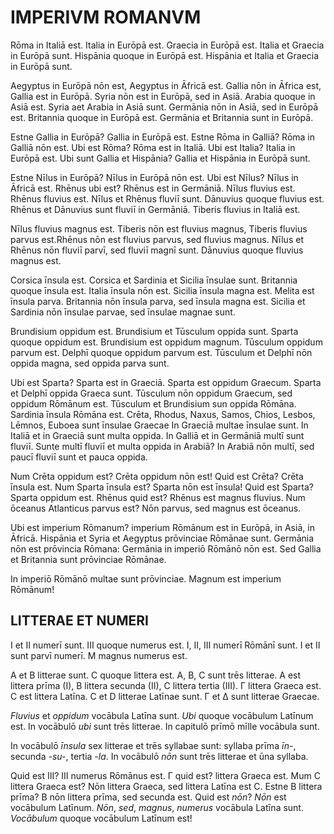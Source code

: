 # IMPERIVM ROMANVM

Rōma in Italiā est. Italia in Eurōpā est. Graecia in Eurōpā est. Italia et Graecia in Eurōpā sunt. Hispānia quoque in Eurōpā est. Hispānia et Italia et Graecia in Eurōpā sunt. 

Aegyptus in Eurōpā nōn est, Aegyptus in Āfricā est. Gallia nōn in Āfrica est, Gallia est in Eurōpā. Syria nōn est in Eurōpā, sed in Asiā. Arabia quoque in Asiā est. Syria aet Arabia in Asiā sunt. Germānia nōn in Asiā, sed in Eurōpā est. Britannia quoque in Eurōpā est. Germānia et Britannia sunt in Eurōpā.

Estne Gallia in Eurōpā? Gallia in Eurōpā est. Estne Rōma in Galliā? Rōma in Galliā nōn est. Ubi est Rōma? Rōma est in Italiā. Ubi est Italia? Italia in Eurōpā est. Ubi sunt Gallia et Hispānia? Gallia et Hispānia in Eurōpā sunt.

Estne Nīlus in Eurōpā? Nīlus in Eurōpā nōn est. Ubi est Nīlus? Nīlus in Āfricā est. Rhēnus ubi est? Rhēnus est in Germāniā. Nīlus fluvius est. Rhēnus fluvius est. Nīlus et Rhēnus fluviī sunt. Dānuvius quoque fluvius est. Rhēnus et Dānuvius sunt fluviī in Germāniā. Tiberis fluvius in Italiā est.

Nīlus fluvius magnus est. Tiberis nōn est fluvius magnus, Tiberis fluvius parvus est.Rhēnus nōn est fluvius parvus, sed fluvius magnus. Nīlus et Rhēnus nōn fluviī parvī, sed fluviī magnī sunt. Dānuvius quoque fluvius magnus est. 

Corsica īnsula est. Corsica et Sardinia et Sicilia īnsulae sunt. Britannia quoque īnsula est. Italia īnsula nōn est. Sicilia īnsula magna est. Melita est īnsula parva. Britannia nōn īnsula parva, sed īnsula magna est. Sicilia et Sardinia nōn īnsulae parvae, sed īnsulae magnae sunt. 

Brundisium oppidum est. Brundisium et Tūsculum oppida sunt. Sparta quoque oppidum est. Brundisium est oppidum magnum. Tūsculum oppidum parvum est. Delphī quoque oppidum parvum est. Tūsculum et Delphī nōn oppida magna, sed oppida parva sunt.

Ubi est Sparta? Sparta est in Graeciā. Sparta est oppidum Graecum. Sparta et Delphī oppida Graeca sunt. Tūsculum nōn oppidum Graecum, sed oppidum Rōmānum est. Tūsculum et Brundisium sun oppida Rōmāna. Sardinia īnsula Rōmāna est. Crēta, Rhodus, Naxus, Samos, Chios, Lesbos, Lēmnos, Euboea sunt īnsulae Graecae In Graeciā multae īnsulae sunt. In Italiā et in Graeciā sunt multa oppida. In Galliā et in Germāniā multī sunt fluviī. Sunte multī fluviī et multa oppida in Arabiā? In Arabiā nōn multī, sed paucī fluviī sunt et pauca oppida.

Num Crēta oppidum est? Crēta oppidum nōn est! Quid est Crēta? Crēta īnsula est. Num Sparta īnsula est? Sparta nōn est īnsula! Quid est Sparta? Sparta oppidum est. Rhēnus quid est? Rhēnus est magnus fluvius. Num ōceanus Atlanticus parvus est? Nōn parvus, sed magnus est ōceanus.

Ubi est imperium Rōmanum? imperium Rōmānum est in Eurōpā, in Asiā, in Āfricā. Hispānia et Syria et Aegyptus prōvinciae Rōmānae sunt. Germānia nōn est prōvincia Rōmana: Germānia in imperiō Rōmānō nōn est. Sed Gallia et Britannia sunt prōvinciae Rōmānae.

In imperiō Rōmānō multae sunt prōvinciae. Magnum est imperium Rōmānum!

## LITTERAE ET NUMERI

I et II numerī sunt. III quoque numerus est. I, II, III numerī Rōmānī sunt. I et II sunt parvī numerī. M magnus numerus est.

A et B litterae sunt. C quoque littera est. A, B, C sunt trēs litterae. A est littera prīma (I), B littera secunda (II), C littera tertia (III). Γ littera Graeca est. C est littera Latīna. C et D litterae Latīnae sunt. Γ et Δ sunt litterae Graecae.

_Fluvius_ et _oppidum_ vocābula Latīna sunt. _Ubi_ quoque vocābulum Latīnum est. In vocābulō _ubi_ sunt trēs litterae. In capitulō prīmō mīlle vocābula sunt. 

In vocābulō _īnsula_ sex litterae et trēs syllabae sunt: syllaba prīma _īn-_, secunda _-su-_, tertia _-la_. In vocābulō _nōn_ sunt trēs litterae et ūna syllaba. 

Quid est III? III numerus Rōmānus est. Γ quid est? littera Graeca est. Mum C littera Graeca est? Nōn littera Graeca, sed littera Latīna est C. Estne B littera prīma? B nōn littera prīma, sed secunda est. Quid est _nōn_? _Nōn_ est vocābulum Latīnum. _Nōn_, _sed_, _magnus_, _numerus_ vocābula Latīna sunt. _Vocābulum_ quoque vocābulum Latīnum est!

